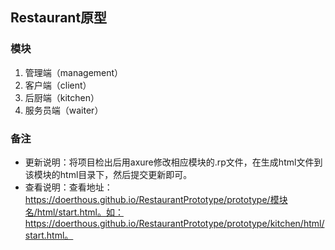 ## Restaurant原型
### 模块
>
1. 管理端（management）
2. 客户端（client）
3. 后厨端（kitchen）
4. 服务员端（waiter）
### 备注
>
- 更新说明：将项目检出后用axure修改相应模块的.rp文件，在生成html文件到该模块的html目录下，然后提交更新即可。
- 查看说明：查看地址：https://doerthous.github.io/RestaurantPrototype/prototype/模块名/html/start.html。如：https://doerthous.github.io/RestaurantPrototype/prototype/kitchen/html/start.html。
